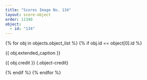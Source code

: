 ```yaml
---
title: "Scores Image No. 134"
layout: score-object
order: 11340
object:
  - id: "134"
---
```


{% for obj in objects.object_list %}
{% if obj.id == object[0].id %}

{{ obj.extended_caption }}

{{ obj.credit }} {.object-credit}

{% endif %}
{% endfor %}
